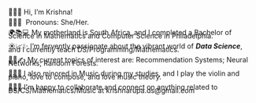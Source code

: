 <p style="line-height: 0.5;">
  👋😊🤝&nbsp;Hi, I’m Krishna! 
</p>
<p style="line-height: 0.5;">
  🌼🌷🌻&nbsp;&nbsp;Pronouns: She/Her.
</p>
<p style="line-height: 0.5;">
  🌍📚💻&nbsp;My motherland is South Africa, and I completed a Bachelor of Science in Mathematics and Computer Science in Philadelphia.
</p>
<p style="line-height: 0.5;">
  ☀️📈✨&nbsp;I’m fervently passionate about the vibrant world of <b><em>Data Science</em></b>, and I currently teach DS/Programming/Mathematics.
</p>
<p style="line-height: 0.5;">
  🌱📘✍️&nbsp;My current topics of interest are: Recommendation Systems; Neural Networks; Random Forests.
</p>
<p style="line-height: 0.5;">
  🎻🎹🎼&nbsp;I also minored in Music during my studies, and I play the violin and piano, love to compose, and love music theory.
</p>
<p style="line-height: 0.5;">
  📨💬💼&nbsp;I'm happy to collaborate and connect on anything related to DS/CS/Mathematics/Music at <a>krishnarupa.ds@gmail.com</a> 
</p>


<!---
krishnarupa1008/krishnarupa1008 is a ✨ special ✨ repository because its `README.md` (this file) appears on your GitHub profile.
You can click the Preview link to take a look at your changes.
--->
